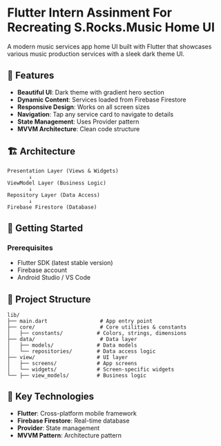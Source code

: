 # Flutter Intern Assinment For Recreating S.Rocks.Music Home UI

A modern music services app home UI built with Flutter that showcases various music production services with a sleek dark theme UI.

## 📱 Features

- **Beautiful UI**: Dark theme with gradient hero section
- **Dynamic Content**: Services loaded from Firebase Firestore
- **Responsive Design**: Works on all screen sizes
- **Navigation**: Tap any service card to navigate to details
- **State Management**: Uses Provider pattern
- **MVVM Architecture**: Clean code structure

## 🏗️ Architecture

```
Presentation Layer (Views & Widgets)
       ↓
ViewModel Layer (Business Logic)
       ↓
Repository Layer (Data Access)
       ↓
Firebase Firestore (Database)
```

## 🚀 Getting Started

### Prerequisites
- Flutter SDK (latest stable version)
- Firebase account
- Android Studio / VS Code


## 📁 Project Structure

```
lib/
├── main.dart                 # App entry point
├── core/                     # Core utilities & constants
│   ├── constants/           # Colors, strings, dimensions
├── data/                     # Data layer
│   ├── models/              # Data models
│   └── repositories/        # Data access logic
├── view/                    # UI layer
│   ├── screens/             # App screens
│   └── widgets/             # Screen-specific widgets
└── ├── view_models/         # Business logic
```

## 🔧 Key Technologies

- **Flutter**: Cross-platform mobile framework
- **Firebase Firestore**: Real-time database
- **Provider**: State management
- **MVVM Pattern**: Architecture pattern

